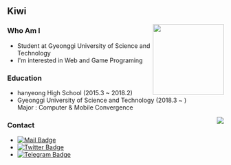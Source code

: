 ## Kiwi

<img align='right' src="https://github-readme-stats.vercel.app/api?username=kdo9921&count_private=true&show_icons=true&bg_color=30,e96443,904e95&title_color=fff&text_color=fff&icon_color=fff" height="165">

### Who Am I

- Student at Gyeonggi University of Science and Technology
- I'm interested in Web and Game Programing

### Education

- hanyeong High School (2015.3 ~ 2018.2)
- Gyeonggi University of Science and Technology (2018.3 ~ )<br>Major : Computer & Mobile Convergence

<img align='right' src="http://mazassumnida.wtf/api/v2/generate_badge?boj=darae">

### Contact

- [![Mail Badge](https://img.shields.io/badge/Mail-9CE159?style=flat&logo=Mail.Ru&logoColor=8C5E29)](mailto:kiwi@darae.dev)
- [![Twitter Badge](https://img.shields.io/badge/Twitter-1DA1F2?style=flat&logo=Twitter&logoColor=ffffff)](https://twitter.com/_darae_)
- [![Telegram Badge](https://img.shields.io/badge/Telegram-26A5E4?style=flat&logo=Telegram&logoColor=ffffff)](https://t.me/Chamdarae)
